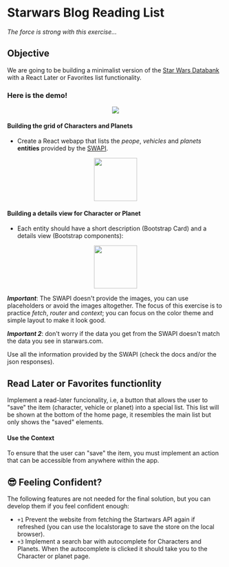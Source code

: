 # Starwars Blog Reading List

_The force is strong with this exercise..._

## Objective

We are going to be building a minimalist version of the [Star Wars Databank](https://www.starwars.com/databank) with a React Later or Favorites list functionality.

### Here is the demo!

<p align="center">
   <img src="https://projects.breatheco.de/json?slug=startwars-blog-reading-list&preview" />
</p>

#### Building the grid of Characters and Planets

- Create a React webapp that lists the _peope_, _vehicles_ and _planets_ **entities** provided by the [SWAPI](https://swapi.co/documentation).

<p align="center">
   <img height="100" src="https://raw.githubusercontent.com/nachovz/projects/master/p/javascript/semi-senior/startwars-blog-reading-list/sw_data.png" />
</p>

#### Building a details view for Character or Planet

- Each entity should have a short description (Bootstrap Card) and a details view (Bootstrap components):

<p align="center">
   <img height="100" src="https://raw.githubusercontent.com/nachovz/projects/master/p/javascript/semi-senior/startwars-blog-reading-list/sw_data_details.png" />
</p>

***Important***: The SWAPI doesn't provide the images, you can use placeholders or avoid the images altogether. The focus of this exercise is to practice *fetch*, *router* and *context*; you can focus on the color theme and simple layout to make it look good.

***Important 2***: don't worry if the data you get from the SWAPI doesn't match the data you see in starwars.com.

Use all the information provided by the SWAPI (check the docs and/or the json responses).

## Read Later or Favorites functionlity

Implement a read-later funcionality, i.e, a button that allows the user to "save" the item (character, vehicle or planet) into a special list. This list will be shown at the bottom of the home page, it resembles the main list but only shows the "saved" elements.

#### Use the Context

To ensure that the user can "save" the item, you must implement an action that can be accessible from anywhere within the app.

## 😎 Feeling Confident?

The following features are not needed for the final solution, but you can develop them if you feel confident enough:

- `+1` Prevent the website from fetching the Startwars API again if refreshed (you can use the localstorage to save the store on the local browser).
- `+3` Implement a search bar with autocomplete for Characters and Planets. When the autocomplete is clicked it should take you to the Character or planet page.